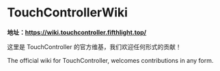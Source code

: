 # TouchControllerWiki

**地址：<https://wiki.touchcontroller.fifthlight.top/>**

这里是 TouchController 的官方维基，我们欢迎任何形式的贡献！

The official wiki for TouchController, welcomes contributions in any form.
